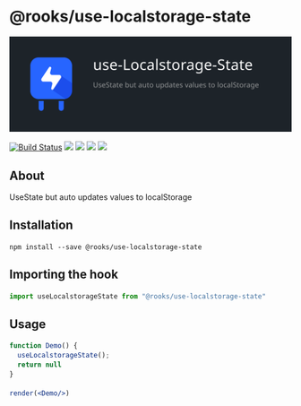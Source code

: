 # @rooks/use-localstorage-state
![TitleCard](./title-card.svg)

[![Build Status](https://travis-ci.org/imbhargav5/rooks.svg?branch=master)](https://travis-ci.org/imbhargav5/rooks) ![](https://img.shields.io/npm/v/@rooks/use-localstorage-state/latest.svg) ![](https://img.shields.io/npm/l/@rooks/use-localstorage-state.svg) ![](https://img.shields.io/bundlephobia/min/@rooks/use-localstorage-state.svg) ![](https://img.shields.io/david/imbhargav5/rooks.svg?path=packages%2Flocalstorage-state)



## About
UseState but auto updates values to localStorage


[//]: # (Main)

## Installation

```
npm install --save @rooks/use-localstorage-state
```

## Importing the hook

```javascript
import useLocalstorageState from "@rooks/use-localstorage-state"
```

## Usage

```jsx
function Demo() {
  useLocalstorageState();
  return null
}

render(<Demo/>)
```
